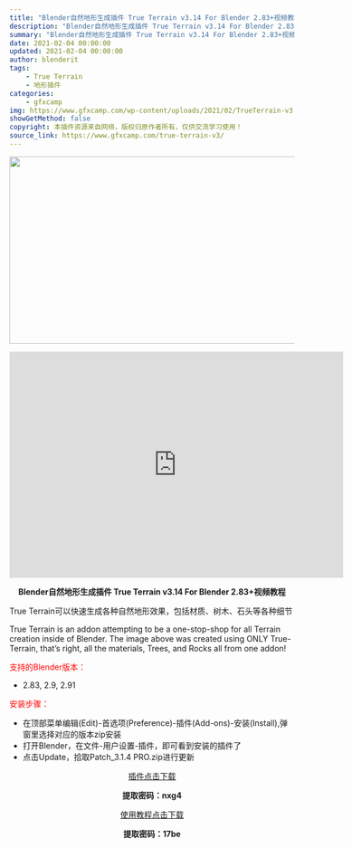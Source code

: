 ```yaml
---
title: "Blender自然地形生成插件 True Terrain v3.14 For Blender 2.83+视频教程"
description: "Blender自然地形生成插件 True Terrain v3.14 For Blender 2.83+视频教程 True Terrain可以快速生成各种自然地形效果，包括材质、树木、石头等各种细节 ..."
summary: "Blender自然地形生成插件 True Terrain v3.14 For Blender 2.83+视频教程 True Terrain可以快速生成各种自然地形效果，包括材质、树木、石头等各种细节 ..."
date: 2021-02-04 00:00:00
updated: 2021-02-04 00:00:00
author: blenderit
tags: 
    - True Terrain
    - 地形插件
categories:
    - gfxcamp
img: https://www.gfxcamp.com/wp-content/uploads/2021/02/TrueTerrain-v3.jpg
showGetMethod: false
copyright: 本插件资源来自网络，版权归原作者所有，仅供交流学习使用！
source_link: https://www.gfxcamp.com/true-terrain-v3/
---
```

<div><p><img decoding="async" class="aligncenter size-full wp-image-93013" src="https://www.gfxcamp.com/wp-content/uploads/2021/02/TrueTerrain-v3.jpg" data-src="https://www.gfxcamp.com/wp-content/uploads/2021/02/TrueTerrain-v3.jpg" alt="" width="590" height="331" data-srcset="https://www.gfxcamp.com/wp-content/uploads/2021/02/TrueTerrain-v3.jpg 590w, https://www.gfxcamp.com/wp-content/uploads/2021/02/TrueTerrain-v3-150x84.jpg 150w" data-sizes="(max-width: 590px) 100vw, 590px"></p><p style="text-align: center;"><iframe loading="lazy" src="https://player.youku.com/embed/XNTA5NzY2Mjk2MA==" width="590" height="400" frameborder="0" allowfullscreen="allowfullscreen" data-mce-fragment="1"></iframe></p><p style="text-align: center;"><strong>Blender自然地形生成插件 True Terrain v3.14 For Blender 2.83+视频教程</strong></p><p>True Terrain可以快速生成各种自然地形效果，包括材质、树木、石头等各种细节</p><p>True Terrain is an addon attempting to be a one-stop-shop for all Terrain creation inside of Blender. The image above was created using ONLY True-Terrain, that’s right, all the materials, Trees, and Rocks all from one addon!</p><p style="text-align: left;"><span style="color: #ff0000;">支持的Blender版本：</span></p><ul>
<li style="text-align: left;">2.83, 2.9, 2.91</li>
</ul><p style="text-align: left;"><span style="color: #ff0000;">安装步骤：</span></p><ul>
<li>在顶部菜单编辑(Edit)-首选项(Preference)-插件(Add-ons)-安装(Install),弹窗里选择对应的版本zip安装</li>
<li>打开Blender，在文件-用户设置-插件，即可看到安装的插件了</li>
<li>点击Update，拾取Patch_3.1.4 PRO.zip进行更新</li>
</ul><p style="text-align: center;"><a class="maxbutton-3 maxbutton maxbutton-baidu" target="_blank" rel="noopener" href="https://pan.baidu.com/s/1M40r5KXFAkdlT0cNkcQR4Q"><span class="mb-text">插件点击下载</span></a></p><p style="text-align: center;"><strong>提取密码：nxg4</strong></p><p style="text-align: center;"><a class="maxbutton-3 maxbutton maxbutton-baidu" target="_blank" rel="noopener" href="https://pan.baidu.com/s/1Um1XWt-QfNOQZ_xd8_E4xg"><span class="mb-text">使用教程点击下载</span></a></p><p style="text-align: center;"><strong>提取密码：17be</strong></p></div>
